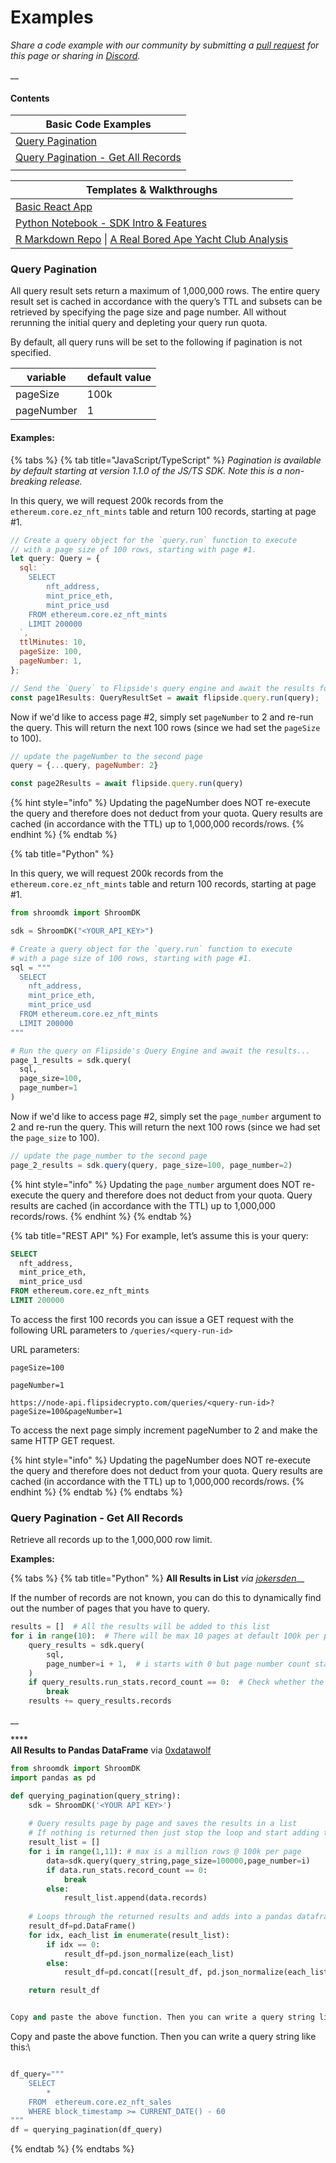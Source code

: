 # Examples

_Share a code example with our community by submitting a_ [_pull request_](https://github.com/FlipsideCrypto/gitbook/) _for this page or sharing in_ [_Discord_](https://discord.gg/ZmU3jQuu6W)_._

__

#### Contents

| Basic Code Examples                                                                |
| ---------------------------------------------------------------------------------- |
| [Query Pagination](examples.md#query-pagination)                                   |
| [Query Pagination - Get All Records](examples.md#query-pagination-get-all-records) |
|                                                                                    |

| Templates & Walkthroughs                                                                                                                                                                                                              |
| ------------------------------------------------------------------------------------------------------------------------------------------------------------------------------------------------------------------------------------- |
| [Basic React App](https://github.com/FlipsideCrypto/sdk/tree/main/examples/js/react-app)                                                                                                                                              |
| [Python Notebook - SDK Intro & Features](https://github.com/FlipsideCrypto/sdk/tree/main/examples/python/notebooks)                                                                                                                   |
| [R Markdown Repo](https://github.com/FlipsideCrypto/sdk/tree/main/examples/r) \| [A Real Bored Ape Yacht Club Analysis](https://science.flipsidecrypto.xyz/content/cde48707-2e25-45e8-bd1f-451482c4efed/shroomDK\_BAYC\_example.html) |

### Query Pagination

All query result sets return a maximum of 1,000,000 rows. The entire query result set is cached in accordance with the query’s TTL and subsets can be retrieved by specifying the page size and page number. All without rerunning the initial query and depleting your query run quota.



By default, all query runs will be set to the following if pagination is not specified.

| variable   | default value |
| ---------- | ------------- |
| pageSize   | 100k          |
| pageNumber | 1             |

#### Examples:

{% tabs %}
{% tab title="JavaScript/TypeScript" %}
_Pagination is available by default starting at version 1.1.0 of the JS/TS SDK. Note this is a non-breaking release._&#x20;



In this query, we will request 200k records from the `ethereum.core.ez_nft_mints` table and return 100 records, starting at page #1.

```javascript
// Create a query object for the `query.run` function to execute
// with a page size of 100 rows, starting with page #1.
let query: Query = {
  sql: `
    SELECT
        nft_address,
        mint_price_eth,
        mint_price_usd
    FROM ethereum.core.ez_nft_mints
    LIMIT 200000
  `,
  ttlMinutes: 10,
  pageSize: 100,
  pageNumber: 1,
};

// Send the `Query` to Flipside's query engine and await the results for Page #1
const page1Results: QueryResultSet = await flipside.query.run(query);
```

Now if we'd like to access page #2, simply set `pageNumber` to 2 and re-run the query. This will return the next 100 rows (since we had set the `pageSize` to 100).&#x20;

```javascript
// update the pageNumber to the second page
query = {...query, pageNumber: 2}

const page2Results = await flipside.query.run(query)
```

{% hint style="info" %}
Updating the pageNumber does NOT re-execute the query and therefore does not deduct from your quota. Query results are cached (in accordance with the TTL) up to 1,000,000 records/rows.&#x20;
{% endhint %}
{% endtab %}

{% tab title="Python" %}


In this query, we will request 200k records from the `ethereum.core.ez_nft_mints` table and return 100 records, starting at page #1.

```python
from shroomdk import ShroomDK

sdk = ShroomDK("<YOUR_API_KEY>")

# Create a query object for the `query.run` function to execute
# with a page size of 100 rows, starting with page #1.
sql = """
  SELECT
    nft_address,
    mint_price_eth,
    mint_price_usd
  FROM ethereum.core.ez_nft_mints
  LIMIT 200000
"""

# Run the query on Flipside's Query Engine and await the results...
page_1_results = sdk.query(
  sql,
  page_size=100,
  page_number=1
)
```

Now if we'd like to access page #2, simply set the `page_number` argument to 2 and re-run the query. This will return the next 100 rows (since we had set the `page_size` to 100).&#x20;

```javascript
// update the page_number to the second page
page_2_results = sdk.query(query, page_size=100, page_number=2)
```

{% hint style="info" %}
Updating the `page_number` argument does NOT re-execute the query and therefore does not deduct from your quota. Query results are cached (in accordance with the TTL) up to 1,000,000 records/rows.&#x20;
{% endhint %}
{% endtab %}

{% tab title="REST API" %}
For example, let’s assume this is your query:

```sql
SELECT
  nft_address,
  mint_price_eth,
  mint_price_usd
FROM ethereum.core.ez_nft_mints
LIMIT 200000
```

To access the first 100 records you can issue a GET request with the following URL parameters to `/queries/<query-run-id>`

URL parameters:

`pageSize=100`

`pageNumber=1`

```
https://node-api.flipsidecrypto.com/queries/<query-run-id>?pageSize=100&pageNumber=1
```

To access the next page simply increment pageNumber to 2 and make the same HTTP GET request.

{% hint style="info" %}
Updating the pageNumber does NOT re-execute the query and therefore does not deduct from your quota. Query results are cached (in accordance with the TTL) up to 1,000,000 records/rows.&#x20;
{% endhint %}
{% endtab %}
{% endtabs %}

### Query Pagination - Get All Records

Retrieve all records up to the 1,000,000 row limit.

**Examples:**

{% tabs %}
{% tab title="Python" %}
**All Results in List** _via_ [_jokersden_](https://github.com/jokersden)__

If the number of records are not known, you can do this to dynamically find out the number of pages that you have to query.



```python
results = []  # All the results will be added to this list
for i in range(10):  # There will be max 10 pages at default 100k per page & 1M record limit
    query_results = sdk.query(
        sql,
        page_number=i + 1,  # i starts with 0 but page number count starts with 1.
    )
    if query_results.run_stats.record_count == 0:  # Check whether the resulting page is empty.
        break
    results += query_results.records


```

__

****\
**All Results to Pandas DataFrame** via [0xdatawolf](https://www.twitter.com/0xdatawolf)

```python
from shroomdk import ShroomDK
import pandas as pd

def querying_pagination(query_string):
    sdk = ShroomDK('<YOUR API KEY>')
    
    # Query results page by page and saves the results in a list
    # If nothing is returned then just stop the loop and start adding the data to the dataframe
    result_list = []
    for i in range(1,11): # max is a million rows @ 100k per page
        data=sdk.query(query_string,page_size=100000,page_number=i)
        if data.run_stats.record_count == 0:  
            break
        else:
            result_list.append(data.records)
        
    # Loops through the returned results and adds into a pandas dataframe
    result_df=pd.DataFrame()
    for idx, each_list in enumerate(result_list):
        if idx == 0:
            result_df=pd.json_normalize(each_list)
        else:
            result_df=pd.concat([result_df, pd.json_normalize(each_list)])

    return result_df


Copy and paste the above function. Then you can write a query string like this

```

Copy and paste the above function. Then you can write a query string like this:\


```python

df_query="""
    SELECT 
        *
    FROM  ethereum.core.ez_nft_sales
    WHERE block_timestamp >= CURRENT_DATE() - 60
"""
df = querying_pagination(df_query)
```
{% endtab %}
{% endtabs %}
